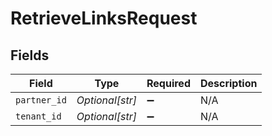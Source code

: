 # RetrieveLinksRequest


## Fields

| Field              | Type               | Required           | Description        |
| ------------------ | ------------------ | ------------------ | ------------------ |
| `partner_id`       | *Optional[str]*    | :heavy_minus_sign: | N/A                |
| `tenant_id`        | *Optional[str]*    | :heavy_minus_sign: | N/A                |
